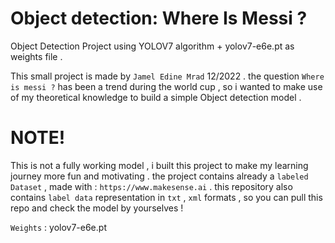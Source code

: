 # Object detection: Where Is Messi ?
Object Detection Project using YOLOV7 algorithm + yolov7-e6e.pt as weights file .

This small project is made by `Jamel Edine Mrad` 12/2022 .
the question `Where is messi ?` has been a trend during the world cup , so i wanted to make use of my theoretical knowledge to build a simple Object detection model .

# NOTE!
This is not a fully working model , i built this project to make my learning journey more fun and motivating .
the project contains already a `labeled Dataset` , made with :
`https://www.makesense.ai` .
this repository also contains `label data` representation in `txt` , `xml` formats , so you can pull this repo and check the model by yourselves !

`Weights` : yolov7-e6e.pt